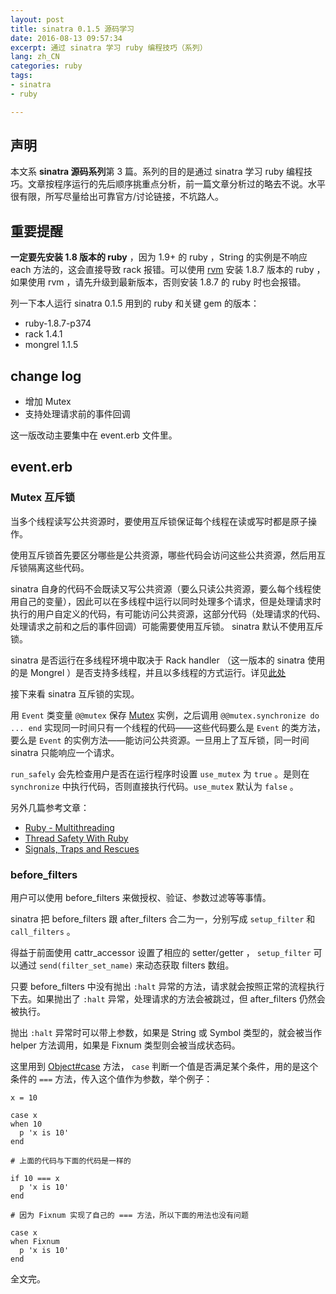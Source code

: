 ```yaml
---
layout: post
title: sinatra 0.1.5 源码学习
date: 2016-08-13 09:57:34
excerpt: 通过 sinatra 学习 ruby 编程技巧（系列）
lang: zh_CN
categories: ruby
tags: 
- sinatra
- ruby

---
```


## 声明

本文系 **sinatra 源码系列**第 3 篇。系列的目的是通过 sinatra 学习 ruby 编程技巧。文章按程序运行的先后顺序挑重点分析，前一篇文章分析过的略去不说。水平很有限，所写尽量给出可靠官方/讨论链接，不坑路人。

## 重要提醒

**一定要先安装 1.8 版本的 ruby** ，因为 1.9+ 的 ruby ，String 的实例是不响应 each 方法的，这会直接导致 rack 报错。可以使用 [rvm](https://rvm.io/) 安装 1.8.7 版本的 ruby ，如果使用 rvm ，请先升级到最新版本，否则安装 1.8.7 的 ruby 时也会报错。

列一下本人运行 sinatra 0.1.5 用到的 ruby 和关键 gem 的版本：

- ruby-1.8.7-p374
- rack 1.4.1
- mongrel 1.1.5

## change log

- 增加 Mutex
- 支持处理请求前的事件回调


这一版改动主要集中在 event.erb 文件里。

## event.erb

### Mutex 互斥锁

当多个线程读写公共资源时，要使用互斥锁保证每个线程在读或写时都是原子操作。

使用互斥锁首先要区分哪些是公共资源，哪些代码会访问这些公共资源，然后用互斥锁隔离这些代码。

sinatra 自身的代码不会既读又写公共资源（要么只读公共资源，要么每个线程使用自己的变量），因此可以在多线程中运行以同时处理多个请求，但是处理请求时执行的用户自定义的代码，有可能访问公共资源，这部分代码（处理请求的代码、处理请求之前和之后的事件回调）可能需要使用互斥锁。 sinatra 默认不使用互斥锁。

sinatra 是否运行在多线程环境中取决于 Rack handler （这一版本的 sinatra 使用的是  Mongrel ）是否支持多线程，并且以多线程的方式运行。详见[此处](http://stackoverflow.com/questions/6278817/is-sinatra-multi-threaded)

接下来看 sinatra 互斥锁的实现。

用 `Event` 类变量 `@@mutex` 保存 [Mutex](http://ruby-doc.org/core-1.9.3/Mutex.html) 实例，之后调用 `@@mutex.synchronize do ... end` 实现同一时间只有一个线程的代码——这些代码要么是 `Event` 的类方法，要么是 `Event` 的实例方法——能访问公共资源。一旦用上了互斥锁，同一时间 sinatra 只能响应一个请求。

`run_safely` 会先检查用户是否在运行程序时设置 `use_mutex` 为 `true` 。是则在 `synchronize` 中执行代码，否则直接执行代码。`use_mutex` 默认为 `false` 。

另外几篇参考文章：

- [Ruby - Multithreading](http://www.tutorialspoint.com/ruby/ruby_multithreading.htm)
- [Thread Safety With Ruby](http://lucaguidi.com/2014/03/27/thread-safety-with-ruby.html)
- [Signals, Traps and Rescues](http://www.tutorialspoint.com/ruby/ruby_multithreading.htm)


### before_filters

用户可以使用 before_filters 来做授权、验证、参数过滤等等事情。

sinatra 把 before_filters 跟 after_filters 合二为一，分别写成 `setup_filter` 和 `call_filters` 。

得益于前面使用 cattr_accessor 设置了相应的 setter/getter ，  `setup_filter` 可以通过 `send(filter_set_name)` 来动态获取 filters 数组。

只要 before_filters 中没有抛出 `:halt` 异常的方法，请求就会按照正常的流程执行下去。如果抛出了 `:halt` 异常，处理请求的方法会被跳过，但 after_filters 仍然会被执行。

抛出 `:halt` 异常时可以带上参数，如果是 String 或 Symbol 类型的，就会被当作 helper 方法调用，如果是 Fixnum 类型则会被当成状态码。

这里用到 [Object#case](http://ruby-doc.org/docs/keywords/1.9/Object.html#method-i-case) 方法， `case` 判断一个值是否满足某个条件，用的是这个条件的 `===` 方法，传入这个值作为参数，举个例子：

    x = 10

    case x
    when 10
      p 'x is 10'
    end

    # 上面的代码与下面的代码是一样的

    if 10 === x
      p 'x is 10'
    end

    # 因为 Fixnum 实现了自己的 === 方法，所以下面的用法也没有问题

    case x
    when Fixnum
      p 'x is 10'
    end

全文完。